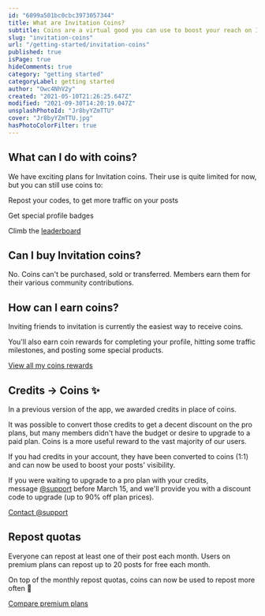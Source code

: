 ```yaml
---
id: "6099a501bc0cbc3973057344"
title: What are Invitation Coins?
subtitle: Coins are a virtual good you can use to boost your reach on Invitation.
slug: "invitation-coins"
url: "/getting-started/invitation-coins"
published: true
isPage: true
hideComments: true
category: "getting started"
categoryLabel: getting started
author: "Owc4NhV2y"
created: "2021-05-10T21:26:25.647Z"
modified: "2021-09-30T14:20:19.047Z"
unsplashPhotoId: "Jr8byYZmTTU"
cover: "Jr8byYZmTTU.jpg"
hasPhotoColorFilter: true
---
```

## **What can I do with coins?**

We have exciting plans for Invitation coins. Their use is quite limited for now, but you can still use coins to:

Repost your codes, to get more traffic on your posts

Get special profile badges

Climb the&nbsp;[leaderboard](/people)

## **Can I buy Invitation coins?**

No. Coins can't be purchased, sold or transferred. Members earn them for their various community contributions.

## **How can I earn coins?**

Inviting friends to invitation is currently the easiest way to receive coins.

You'll also earn coin rewards for completing your profile, hitting some traffic milestones, and posting some special products.

[View all my coins rewards](/profile/earn)

## **Credits → Coins ✨**

In a previous version of the app, we awarded credits in place of coins.

It was possible to convert those credits to get a decent discount on the pro plans, but many members didn't have the budget or desire to upgrade to a paid plan. Coins is a more useful reward to the vast majority of our users.

If you had credits in your account, they have been converted to coins (1:1) and can now be used to boost your posts' visibility.

If you were waiting to upgrade to a pro plan with your credits, message&nbsp;[@support](/@support)&nbsp;before March 15, and we'll provide you with a discount code to upgrade (up to 90% off plan prices).

[Contact @support](/@support)

## **Repost quotas**

Everyone can repost at least one of their post each month. Users on premium plans can repost up to 20 posts for free each month.

On top of the monthly repost quotas, coins can now be used to repost more often 🙌

[Compare premium plans](/profile/upgrade)